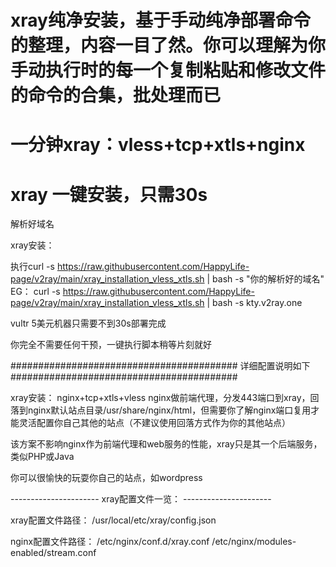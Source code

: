 # xray纯净安装，基于手动纯净部署命令的整理，内容一目了然。你可以理解为你手动执行时的每一个复制粘贴和修改文件的命令的合集，批处理而已
# 一分钟xray：vless+tcp+xtls+nginx
# xray 一键安装，只需30s

解析好域名

xray安装：

执行curl -s https://raw.githubusercontent.com/HappyLife-page/v2ray/main/xray_installation_vless_xtls.sh | bash -s "你的解析好的域名"
EG： curl -s https://raw.githubusercontent.com/HappyLife-page/v2ray/main/xray_installation_vless_xtls.sh | bash -s kty.v2ray.one

vultr 5美元机器只需要不到30s部署完成

你完全不需要任何干预，一键执行脚本稍等片刻就好

######################################### 详细配置说明如下 #########################################

xray安装： nginx+tcp+xtls+vless
nginx做前端代理，分发443端口到xray，回落到nginx默认站点目录/usr/share/nginx/html，但需要你了解nginx端口复用才能灵活配置你自己其他的站点（不建议使用回落方式作为你的其他站点）

该方案不影响nginx作为前端代理和web服务的性能，xray只是其一个后端服务，类似PHP或Java

你可以很愉快的玩耍你自己的站点，如wordpress

---------------------- xray配置文件一览： ----------------------

xray配置文件路径： /usr/local/etc/xray/config.json

nginx配置文件路径： /etc/nginx/conf.d/xray.conf /etc/nginx/modules-enabled/stream.conf
